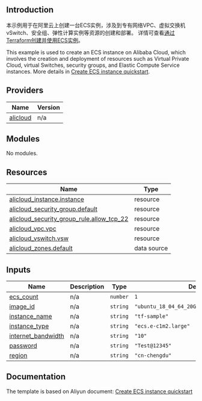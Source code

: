 ## Introduction

<!-- DOCS_DESCRIPTION_CN -->
本示例用于在阿里云上创建一台ECS实例，涉及到专有网络VPC、虚拟交换机vSwitch、安全组、弹性计算实例等资源的创建和部署。
详情可查看[通过Terraform创建并使用ECS实例](https://help.aliyun.com/zh/ecs/create-and-use-an-ecs-instance-by-using-terraform)。
<!-- DOCS_DESCRIPTION_CN -->

<!-- DOCS_DESCRIPTION_EN -->
This example is used to create an ECS instance on Alibaba Cloud, which involves the creation and deployment of resources such as Virtual Private Cloud, virtual Switches, security groups, and Elastic Compute Service instances.
More details in [Create ECS instance quickstart](https://help.aliyun.com/zh/ecs/create-and-use-an-ecs-instance-by-using-terraform).
<!-- DOCS_DESCRIPTION_EN -->

<!-- BEGIN_TF_DOCS -->
## Providers

| Name | Version |
|------|---------|
| <a name="provider_alicloud"></a> [alicloud](#provider\_alicloud) | n/a |

## Modules

No modules.

## Resources

| Name | Type |
|------|------|
| [alicloud_instance.instance](https://registry.terraform.io/providers/aliyun/alicloud/latest/docs/resources/instance) | resource |
| [alicloud_security_group.default](https://registry.terraform.io/providers/aliyun/alicloud/latest/docs/resources/security_group) | resource |
| [alicloud_security_group_rule.allow_tcp_22](https://registry.terraform.io/providers/aliyun/alicloud/latest/docs/resources/security_group_rule) | resource |
| [alicloud_vpc.vpc](https://registry.terraform.io/providers/aliyun/alicloud/latest/docs/resources/vpc) | resource |
| [alicloud_vswitch.vsw](https://registry.terraform.io/providers/aliyun/alicloud/latest/docs/resources/vswitch) | resource |
| [alicloud_zones.default](https://registry.terraform.io/providers/aliyun/alicloud/latest/docs/data-sources/zones) | data source |

## Inputs

| Name | Description | Type | Default | Required |
|------|-------------|------|---------|:--------:|
| <a name="input_ecs_count"></a> [ecs\_count](#input\_ecs\_count) | n/a | `number` | `1` | no |
| <a name="input_image_id"></a> [image\_id](#input\_image\_id) | n/a | `string` | `"ubuntu_18_04_64_20G_alibase_20190624.vhd"` | no |
| <a name="input_instance_name"></a> [instance\_name](#input\_instance\_name) | n/a | `string` | `"tf-sample"` | no |
| <a name="input_instance_type"></a> [instance\_type](#input\_instance\_type) | n/a | `string` | `"ecs.e-c1m2.large"` | no |
| <a name="input_internet_bandwidth"></a> [internet\_bandwidth](#input\_internet\_bandwidth) | n/a | `string` | `"10"` | no |
| <a name="input_password"></a> [password](#input\_password) | n/a | `string` | `"Test@12345"` | no |
| <a name="input_region"></a> [region](#input\_region) | n/a | `string` | `"cn-chengdu"` | no |
<!-- END_TF_DOCS -->

## Documentation
<!-- docs-link --> 

The template is based on Aliyun document: [Create ECS instance quickstart](https://help.aliyun.com/zh/ecs/create-and-use-an-ecs-instance-by-using-terraform) 

<!-- docs-link --> 